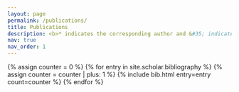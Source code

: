 ```yaml
---
layout: page
permalink: /publications/
title: Publications
description: <b>* indicates the corresponding author and &#35; indicates co-first authorship.</b>
nav: true
nav_order: 1
---
```


<div class="publications">
  {% assign counter = 0 %}
  {% for entry in site.scholar.bibliography %}
    {% assign counter = counter | plus: 1 %}
    {% include bib.html entry=entry count=counter %}
  {% endfor %}
</div>
